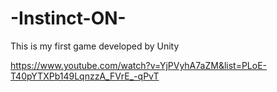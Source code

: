 # -Instinct-ON-
 This is my first game developed by Unity

https://www.youtube.com/watch?v=YjPVyhA7aZM&list=PLoE-T40pYTXPb149LqnzzA_FVrE_-qPvT

